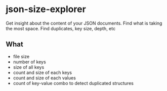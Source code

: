 # json-size-explorer
Get insight about the content of your JSON documents.
Find what is taking the most space. Find duplicates, key size, depth, etc


## What

- file size
- number of keys
- size of all keys
- count and size of each keys
- count and size of each values
- count of key-value combo to detect duplicated structures
